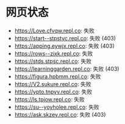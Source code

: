 # 网页状态
- https://Love.cfvqw.repl.co: 失败
- https://start--stpstyc.repl.co: 失败 (403)
- https://apping.eywjx.repl.co: 失败 (403)
- https://rows--zixk.repl.co: 失败
- https://stds.stpsc.repl.co: 失败
- https://learninggarden.repl.co: 失败 (403)
- https://figura.hpbmm.repl.co: 失败
- https://V2.sukure.repl.co: 失败
- https://ypto.tnpyv.repl.co: 失败
- https://ls.tpjow.repl.co: 失败
- https://su--yoyholee.repl.co: 失败
- https://ask.skzey.repl.co: 失败 (403)

